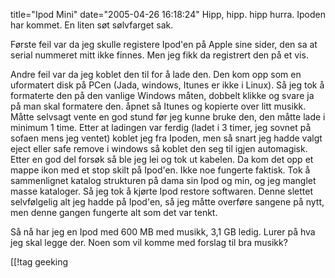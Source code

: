 title="Ipod Mini"
date="2005-04-26 16:18:24"
Hipp, hipp. hipp hurra. Ipoden har kommet. En liten søt sølvfarget sak.

Første feil var da jeg skulle registere Ipod'en på Apple sine sider, den sa at serial nummeret mitt ikke finnes. Men jeg fikk da registrert den på et vis.

Andre feil var da jeg koblet den til for å lade den. Den kom opp som en uformatert disk på PCen (Jada, windows, Itunes er ikke i Linux). Så jeg tok å formaterte den på den vanlige Windows måten, dobbelt klikke og svare ja på man skal formatere den. åpnet så Itunes og kopierte over litt musikk. Måtte selvsagt vente en god stund før jeg kunne bruke den, den måtte lade i minimum 1 time. Etter at ladingen var ferdig (ladet i 3 timer, jeg sovnet på sofaen mens jeg ventet) koblet jeg fra Ipoden, men så snart jeg hadde valgt eject eller safe remove i windows så koblet den seg til igjen automagisk. Etter en god del forsøk så ble jeg lei og tok ut kabelen. Da kom det opp et mappe ikon med et stop skilt på Ipod'en. Ikke noe fungerte faktisk. Tok å sammenlignet katalog strukturen på dama sin Ipod og min, og jeg manglet masse kataloger. Så jeg tok å kjørte Ipod restore softwaren. Denne slettet selvfølgelig alt jeg hadde på Ipod'en, så jeg måtte overføre sangene på nytt, men denne gangen fungerte alt som det var tenkt.

Så nå har jeg en Ipod med 600 MB med musikk, 3,1 GB ledig. Lurer på hva jeg skal legge der. Noen som vil komme med forslag til bra musikk?

[[!tag  geeking
